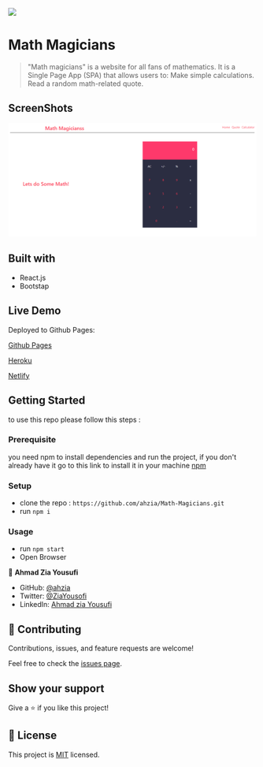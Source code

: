 
![](https://img.shields.io/badge/Microverse-blueviolet)

# Math Magicians

> "Math magicians" is a website for all fans of mathematics. It is a Single Page App (SPA) that allows users to: Make simple calculations. Read a random math-related quote.

## ScreenShots
![Calculator Screen Shot](./screenshot.png)

## Built with

- React.js
- Bootstap

## Live Demo

Deployed to Github Pages:

[Github Pages](https://ahzia.github.io/Math-Magicians/)

[Heroku](https://mathmatic-magic.herokuapp.com/)

[Netlify](https://priceless-kowalevski-30ed02.netlify.app/)

## Getting Started

to use this repo please follow this steps : 

### Prerequisite
you need npm to install dependencies and run the project, if you don't already have it go to this link to install it in your machine [npm](https://docs.npmjs.com/downloading-and-installing-node-js-and-npm)

### Setup
- clone the repo : `https://github.com/ahzia/Math-Magicians.git`
- run `npm i`

### Usage
- run `npm start`
- Open Browser


👤 **Ahmad Zia Yousufi**
- GitHub: [@ahzia](https://github.com/ahzia)
- Twitter: [@ZiaYousofi](https://twitter.com/ZiaYousofi)
- LinkedIn: [Ahmad zia Yousufi](https://www.linkedin.com/in/ah-ziayosfi/)
## 🤝 Contributing

Contributions, issues, and feature requests are welcome!

Feel free to check the [issues page](../../issues/).

## Show your support

Give a ⭐️ if you like this project!

## 📝 License

This project is [MIT](./MIT.md) licensed.
